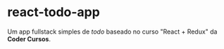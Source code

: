 # react-todo-app

Um app fullstack simples de *todo* baseado no curso "React + Redux" da **Coder Cursos**.
